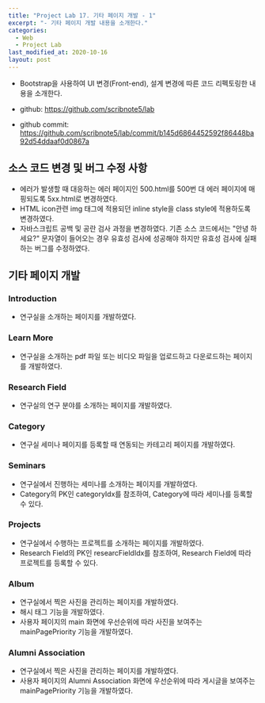 ```yaml
---
title: "Project Lab 17. 기타 페이지 개발 - 1"
excerpt: "- 기타 페이지 개발 내용을 소개한다."
categories:
  - Web
  - Project Lab
last_modified_at: 2020-10-16
layout: post
---
```

- Bootstrap을 사용하여 UI 변경(Front-end), 설계 변경에 따른 코드 리펙토링한 내용을 소개한다.



- github: <https://github.com/scribnote5/lab>
- github commit: <https://github.com/scribnote5/lab/commit/b145d6864452592f86448ba92d54ddaaf0d0867a>



## 소스 코드 변경 및 버그 수정 사항
- 에러가 발생할 때 대응하는 에러 페이지인 500.html를 500번 대 에러 페이지에 매핑되도록  5xx.html로 변경하였다. 
- HTML icon관련 img 태그에 적용되던 inline style을 class style에 적용하도록 변경하였다.
- 자바스크립트 공백 및 공란 검사 과정을 변경하였다. 기존 소스 코드에서는 "안녕 하세요?" 문자열이 들어오는 경우 유효성 검사에 성공해야 하지만 유효성 검사에 실패하는 버그를 수정하였다.



## 기타 페이지 개발


### Introduction
- 연구실을 소개하는 페이지를 개발하였다.


### Learn More
- 연구실을 소개하는 pdf 파일 또는 비디오 파일을 업로드하고 다운로드하는 페이지를 개발하였다.


### Research Field
- 연구실의 연구 분야를 소개하는 페이지를 개발하였다.


### Category
- 연구실 세미나 페이지를 등록할 때 연동되는 카테고리 페이지를 개발하였다.


### Seminars
- 연구실에서 진행하는 세미나를 소개하는 페이지를 개발하였다.
- Category의 PK인 categoryIdx를 참조하여, Category에 따라 세미나를 등록할 수 있다.


### Projects
- 연구실에서 수행하는 프로젝트를 소개하는 페이지를 개발하였다.
- Research Field의 PK인 researcFieldIdx를 참조하여, Research Field에 따라 프로젝트를 등록할 수 있다.


### Album
- 연구실에서 찍은 사진을 관리하는 페이지를 개발하였다.
- 해시 태그 기능을 개발하였다.
- 사용자 페이지의 main 화면에 우선순위에 따라 사진을 보여주는 mainPagePriority 기능을 개발하였다.


### Alumni Association
- 연구실에서 찍은 사진을 관리하는 페이지를 개발하였다.
- 사용자 페이지의 Alumni Association 화면에 우선순위에 따라 게시글을 보여주는 mainPagePriority 기능을 개발하였다.
